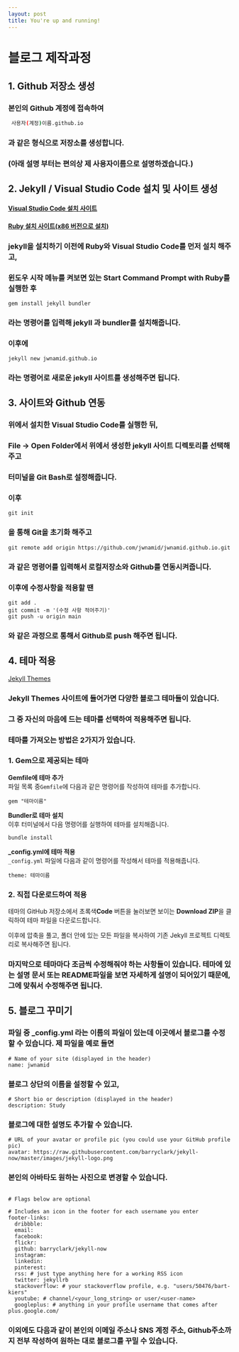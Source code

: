 ```yaml
---
layout: post
title: You're up and running!
---
```


# 블로그 제작과정
## 1. Github 저장소 생성
###  본인의 Github 계정에 접속하여 
```sh
 사용자(계정)이름.github.io 
```
### 과 같은 형식으로 저장소를 생성합니다.
### (아래 설명 부터는 편의상 제 사용자이름으로 설명하겠습니다.)


## 2. Jekyll / Visual Studio Code 설치 및 사이트 생성

#### [Visual Studio Code 설치 사이트](https://code.visualstudio.com/)
#### [Ruby 설치 사이트(x86 버전으로 설치)](https://rubyinstaller.org/)
### jekyll을 설치하기 이전에 Ruby와 Visual Studio Code를 먼저 설치 해주고,
### 윈도우 시작 메뉴를 켜보면 있는 Start Command Prompt with Ruby를 실행한 후
``` 
gem install jekyll bundler
```
### 라는 명령어를 입력해 jekyll 과 bundler를 설치해줍니다.
### 이후에 
```
jekyll new jwnamid.github.io
```
### 라는 명령어로 새로운 jekyll 사이트를 생성해주면 됩니다.

## 3. 사이트와 Github 연동
### 위에서 설치한 Visual Studio Code를 실행한 뒤, 
### File -> Open Folder에서 위에서 생성한 jekyll 사이트 디렉토리를 선택해주고
### 터미널을 Git Bash로 설정해줍니다.
### 이후 
```
git init
```
### 을 통해 Git을 초기화 해주고
```
git remote add origin https://github.com/jwnamid/jwnamid.github.io.git
```
### 과 같은 명령어를 입력해서 로컬저장소와 Github를 연동시켜줍니다.
### 이후에 수정사항을 적용할 땐 
```
git add .
git commit -m '(수정 사항 적어주기)'
git push -u origin main
```
### 와 같은 과정으로 통해서 Github로 push 해주면 됩니다.

## 4. 테마 적용
[Jekyll Themes](http://jekyllthemes.org/)
### Jekyll Themes 사이트에 들어가면 다양한 블로그 테마들이 있습니다.
### 그 중 자신의 마음에 드는 테마를 선택하여 적용해주면 됩니다.
### 테마를 가져오는 방법은 2가지가 있습니다.
### 1. Gem으로 제공되는 테마
**Gemfile에 테마 추가**  
    파일 목록 중`Gemfile`에 다음과 같은 명령어를 작성하여 테마를 추가합니다.
    
    gem "테마이름"
    
**Bundler로 테마 설치**  
    이후 터미널에서 다음 명령어를 실행하여 테마를 설치해줍니다.
    
    bundle install
    
**_config.yml에 테마 적용**  
    `_config.yml`  파일에 다음과 같이 명령어를 작성해서 테마를 적용해줍니다.
    
    theme: 테마이름
    
### 2. 직접 다운로드하여 적용
테마의 GitHub 저장소에서 초록색**Code** 버튼을 눌러보면 보이는
 **Download ZIP**을 클릭하여 테마 파일을 다운로드합니다.
 
이후에 압축을 풀고, 폴더 안에 있는 모든 파일을 복사하여 기존 Jekyll 프로젝트 디렉토리로 복사해주면 됩니다.
### 마지막으로 테마마다 조금씩 수정해줘야 하는 사항들이 있습니다.  테마에 있는 설명 문서 또는 README파일을 보면 자세하게 설명이 되어있기 때문에, 그에 맞춰서 수정해주면 됩니다.


## 5. 블로그 꾸미기
### 파일 중 _config.yml 라는 이름의 파일이 있는데 이곳에서 블로그를 수정할 수 있습니다. 제 파일을 예로 들면
```
# Name of your site (displayed in the header)
name: jwnamid
```
### 블로그 상단의 이름을 설정할 수 있고,

```
# Short bio or description (displayed in the header)
description: Study
```
### 블로그에 대한 설명도 추가할 수 있습니다.

```
# URL of your avatar or profile pic (you could use your GitHub profile pic)
avatar: https://raw.githubusercontent.com/barryclark/jekyll-now/master/images/jekyll-logo.png
```
### 본인의 아바타도 원하는 사진으로 변경할 수 있습니다.
```

# Flags below are optional

# Includes an icon in the footer for each username you enter
footer-links:
  dribbble:
  email:
  facebook:
  flickr:
  github: barryclark/jekyll-now
  instagram:
  linkedin:
  pinterest:
  rss: # just type anything here for a working RSS icon
  twitter: jekyllrb
  stackoverflow: # your stackoverflow profile, e.g. "users/50476/bart-kiers"
  youtube: # channel/<your_long_string> or user/<user-name>
  googleplus: # anything in your profile username that comes after plus.google.com/
```
### 이외에도 다음과 같이 본인의 이메일 주소나 SNS 계정 주소, Github주소까지 전부 작성하여 원하는 대로 블로그를 꾸밀 수 있습니다.
